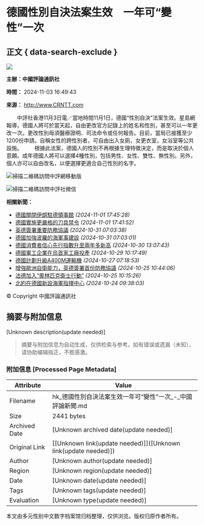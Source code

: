 # 德國性別自決法案生效　一年可“變性”一次

## 正文 { data-search-exclude }


![](https://hkpic.crntt.com/resource/images/170926_01.gif)

**主辦：中國評論通訊社**

**時間：** 2024-11-03 16:49:43

**來源：** http://www.CRNTT.com

　　中評社香港11月3日電／當地時間11月1日，德國“性別自決”法案生效。星島網報導，德國人將可於當天起，自由更改官方記錄上的姓名和性別，甚至可以一年更改一次。更改性別毋須醫療證明、司法命令或任何報告。目前，當局已接獲至少1200份申請。自稱女性的跨性別者，可自由出入女廁，女更衣室，女浴室等公共設施。 　　根據此法案，德國人的性別不再根據生理特徵決定，而是取決於個人意願。成年德國人將可以選擇4種性別，包括男性、女性、雙性、無性別。另外，個人亦可以自由改名，以便選擇更適合自己性別的名字。

![掃描二維碼訪問中評網移動版](https://hkpic.crntt.com/resource/images/131030_03.gif)

![掃描二維碼訪問中評社微信](https://hkpic.crntt.com/resource/images/131030_01.gif)

**相關新聞：**

- [德國關閉伊朗駐德領事館](http://www.CRNTT.com/doc/7_0_106998486_1.html) _(2024-11-01 17:45:28)_
- [德國實施更嚴格的刀具禁令](http://www.CRNTT.com/doc/7_0_106998534_1.html) _(2024-11-01 17:41:52)_
- [英德簽署重要防務協議](http://www.CRNTT.com/doc/7_0_106997660_1.html) _(2024-10-31 07:03:38)_
- [德國加強波羅的海軍事建設](http://www.CRNTT.com/doc/7_0_106997663_1.html) _(2024-10-31 07:03:01)_
- [德國消費者信心先行指數升至兩年多新高](http://www.CRNTT.com/doc/7_0_106997457_1.html) _(2024-10-30 13:07:43)_
- [德國軍工企業在烏首家工廠投產](http://www.CRNTT.com/doc/7_0_106997035_1.html) _(2024-10-29 10:17:49)_
- [德國計劃升級A400M運輸機](http://www.CRNTT.com/doc/7_0_106996278_1.html) _(2024-10-27 07:18:53)_
- [增強歐洲自衛能力，英德簽署首份防務協議](http://www.CRNTT.com/doc/7_0_106995695_1.html) _(2024-10-25 10:44:06)_
- [法德加入“奧林匹克衛士行動”](http://www.CRNTT.com/doc/7_0_106995639_1.html) _(2024-10-25 10:15:26)_
- [北約在德國新設海軍指揮中心](http://www.CRNTT.com/doc/7_0_106995099_1.html) _(2024-10-24 09:38:03)_

© Copyright 中國評論通訊社
<!-- tcd_original_link https://hk.crntt.com/doc/0_0_106998927_1_1103164944.html -->


## 摘要与附加信息

<!-- tcd_abstract -->
[Unknown description(update needed)]
<!-- tcd_abstract_end -->

> 摘要与附加信息为自动生成，仅供检索与参考。如有错误或遗漏（未知），请协助编辑指正，不胜感激。

### 附加信息 [Processed Page Metadata]

| Attribute       | Value                                  |
|-----------------|----------------------------------------|
| Filename        | hk_德國性別自決法案生效一年可“變性”一次_-_中國評論新聞.md                             |
| Size            | 2441 bytes                           |
| Archived Date   | [Unknown archived date(update needed)]                             |
| Original Link   | [[Unknown link(update needed)]]([Unknown link(update needed)])                       |
| Author          | [Unknown author(update needed)]                               |
| Region          | [Unknown region(update needed)]                               |
| Date            | [Unknown date(update needed)]                                 |
| Tags            | [Unknown tags(update needed)]                                 |
| Evaluation            | [Unknown type(update needed)]                                 |
<!-- tcd_table_end -->

本文由多元性别中文数字档案馆归档整理，仅供浏览。版权归原作者所有。
